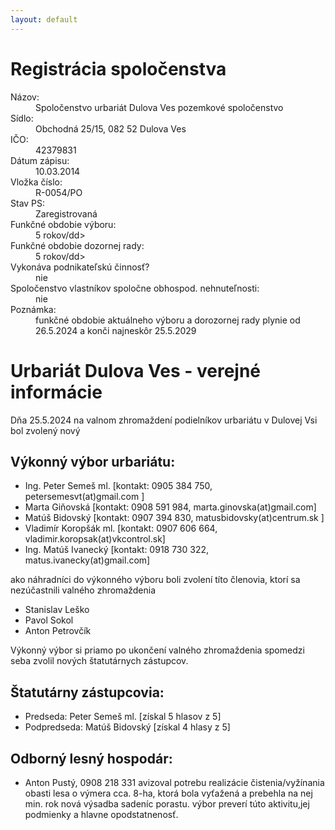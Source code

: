 ```yaml
---
layout: default
---
```


# Registrácia spoločenstva
<dl>
 <dt>Názov:</dt><dd>Spoločenstvo urbariát Dulova Ves pozemkové spoločenstvo</dd>
 <dt>Sídlo:</dt><dd>Obchodná 25/15, 082 52 Dulova Ves</dd>
 <dt>IČO:</dt><dd>42379831</dd>
 <dt>Dátum zápisu:</dt><dd> 10.03.2014</dd>
 <dt>Vložka číslo:</dt><dd> R-0054/PO</dd>
 <dt>Stav PS:</dt><dd> Zaregistrovaná</dd>
 <dt>Funkčné obdobie výboru:</dt><dd> 5 rokov/dd>
 <dt>Funkčné obdobie dozornej rady:</dt><dd> 5 rokov/dd>
 <dt>Vykonáva podnikateľskú činnosť?</dt><dd> nie</dd>
 <dt>Spoločenstvo vlastníkov spoločne obhospod. nehnuteľnosti:</dt><dd>nie</dd>
 <dt>Poznámka:</dt><dd>funkčné obdobie aktuálneho výboru a dorozornej rady plynie od 26.5.2024 a konči najneskôr 25.5.2029</dd>
</dl>

# Urbariát Dulova Ves - verejné informácie
 Dňa 25.5.2024 na valnom zhromaždení podielníkov urbariátu v Dulovej Vsi bol zvolený nový 

## Výkonný výbor urbariátu:
- Ing. Peter Semeš ml. [kontakt: 0905 384 750, petersemesvt(at)gmail.com ]
- Marta Giňovská [kontakt: 0908 591 984, marta.ginovska(at)gmail.com]
- Matúš Bidovský [kontakt: 0907 394 830, matusbidovsky(at)centrum.sk ]
- Vladimír Koropšák ml. [kontakt: 0907 606 664, vladimir.koropsak(at)vkcontrol.sk]
- Ing. Matúš Ivanecký [kontakt: 0918 730 322, matus.ivanecky(at)gmail.com]

 ako náhradníci do výkonného výboru boli zvolení títo členovia, ktorí sa nezúčastnili valného zhromaždenia
- Stanislav Leško
- Pavol Sokol
- Anton Petrovčík

Výkonný výbor si priamo po ukončení valného zhromaždenia spomedzi seba zvolil nových štatutárnych zástupcov.

## Štatutárny zástupcovia:
- Predseda: Peter Semeš ml. [získal 5 hlasov z 5]
- Podpredseda: Matúš Bidovský [získal 4 hlasy z 5]

 
## Odborný lesný hospodár: 
- Anton Pustý, 0908 218 331 avizoval potrebu realizácie čistenia/vyžínania obasti lesa o výmera cca. 8-ha, ktorá bola vyťažená a prebehla na nej min. rok nová výsadba sadeníc porastu. výbor preverí túto aktivitu,jej podmienky a hlavne opodstatnenosť.
